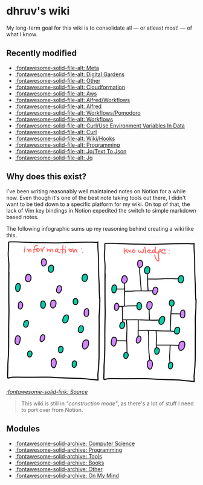 dhruv's wiki
===

My long-term goal for this wiki is to consolidate all — or atleast most! — of what I know.

Recently modified
---

<!--
RECENTLYMODIFIEDBEGIN
-->

- [:fontawesome-solid-file-alt: Meta](meta.md)
- [:fontawesome-solid-file-alt: Digital Gardens](other/digital-gardens/index.md)
- [:fontawesome-solid-file-alt: Other](other/index.md)
- [:fontawesome-solid-file-alt: Cloudformation](programming/aws/cloudformation/index.md)
- [:fontawesome-solid-file-alt: Aws](programming/aws/index.md)
- [:fontawesome-solid-file-alt: Alfred/Workflows](tools/mac/alfred/01-workflows.md)
- [:fontawesome-solid-file-alt: Alfred](tools/mac/alfred/index.md)
- [:fontawesome-solid-file-alt: Workflows/Pomodoro](tools/mac/alfred/workflows/01-pomodoro.md)
- [:fontawesome-solid-file-alt: Workflows](tools/mac/alfred/workflows/index.md)
- [:fontawesome-solid-file-alt: Curl/Use Environment Variables In Data](tools/programming/curl/01-use-environment-variables-in-data.md)
- [:fontawesome-solid-file-alt: Curl](tools/programming/curl/index.md)
- [:fontawesome-solid-file-alt: Wiki/Hooks](tools/programming/git/wiki/06-hooks.md)
- [:fontawesome-solid-file-alt: Programming](tools/programming/index.md)
- [:fontawesome-solid-file-alt: Jq/Text To Json](tools/programming/jq/01-text-to-json.md)
- [:fontawesome-solid-file-alt: Jq](tools/programming/jq/index.md)

<!--
RECENTLYMODIFIEDEND
-->


Why does this exist?
---

I've been writing reasonably well maintained notes on Notion for a while now. Even though it's one of the best note taking tools out there, I didn't want to be tied down to a specific platform for my wiki. On top of that, the lack of Vim key bindings in Notion expedited the switch to simple markdown based notes.

The following infographic sums up my reasoning behind creating a wiki like this.
<img src="assets/images/information-vs-knowledge.png" alt="information-vs-knowledge" class="responsive">

*[:fontawesome-solid-link: Source](https://www.gapingvoid.com/blog/2014/01/22/information-vs-knowledge/)*

> This wiki is still in *"construction mode"*, as there's a lot of stuff I need to port over from Notion.

Modules
---

- [:fontawesome-solid-archive: Computer Science](./computer-science/index.md)
- [:fontawesome-solid-archive: Programming](./programming/index.md)
- [:fontawesome-solid-archive: Tools](./tools/index.md)
- [:fontawesome-solid-archive: Books](books/index.md)
- [:fontawesome-solid-archive: Other](other/index.md)
- [:fontawesome-solid-archive: On My Mind](on-my-mind/index.md)
